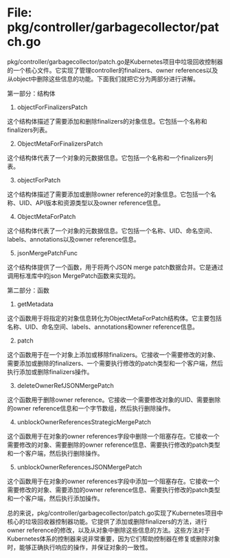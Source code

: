 # File: pkg/controller/garbagecollector/patch.go

pkg/controller/garbagecollector/patch.go是Kubernetes项目中垃圾回收控制器的一个核心文件。它实现了管理controller的finalizers、owner references以及从object中删除这些信息的功能。下面我们就把它分为两部分进行讲解。

第一部分：结构体

1. objectForFinalizersPatch

这个结构体描述了需要添加和删除finalizers的对象信息。它包括一个名称和finalizers列表。

2. ObjectMetaForFinalizersPatch

这个结构体代表了一个对象的元数据信息。它包括一个名称和一个finalizers列表。

3. objectForPatch

这个结构体描述了需要添加或删除owner reference的对象信息。它包括一个名称、UID、API版本和资源类型以及owner reference信息。

4. ObjectMetaForPatch

这个结构体代表了一个对象的元数据信息。它包括一个名称、UID、命名空间、labels、annotations以及owner reference信息。

5. jsonMergePatchFunc

这个结构体提供了一个函数，用于将两个JSON merge patch数据合并。它是通过调用标准库中的json MergePatch函数来实现的。

第二部分：函数

1. getMetadata

这个函数用于将指定的对象信息转化为ObjectMetaForPatch结构体。它主要包括名称、UID、命名空间、labels、annotations和owner reference信息。

2. patch

这个函数用于在一个对象上添加或移除finalizers。它接收一个需要修改的对象、需要添加或删除的finalizers、一个需要执行修改的patch类型和一个客户端，然后执行添加或删除finalizers操作。

3. deleteOwnerRefJSONMergePatch

这个函数用于删除owner reference。它接收一个需要修改对象的UID、需要删除的owner reference信息和一个字节数组，然后执行删除操作。

4. unblockOwnerReferencesStrategicMergePatch

这个函数用于在对象的owner references字段中删除一个阻塞存在。它接收一个需要修改的对象、需要删除的owner reference信息、需要执行修改的patch类型和一个客户端，然后执行删除操作。

5. unblockOwnerReferencesJSONMergePatch

这个函数用于在对象的owner references字段中添加一个阻塞存在。它接收一个需要修改的对象、需要添加的owner reference信息、需要执行修改的patch类型和一个客户端，然后执行添加操作。

总的来说，pkg/controller/garbagecollector/patch.go实现了Kubernetes项目中核心的垃圾回收器控制器功能。它提供了添加或删除finalizers的方法，进行owner reference的修改，以及从对象中删除这些信息的方法。这些方法对于Kubernetes体系的控制器来说非常重要，因为它们帮助控制器在修复或删除对象时，能够正确执行响应的操作，并保证对象的一致性。

